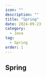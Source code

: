 ```yaml
---
icon: ""
description: ""
title: "Spring"
date: 2024-09-23
category:
  - Java
tag:
  - Spring
order: 1
---
```


## Spring
